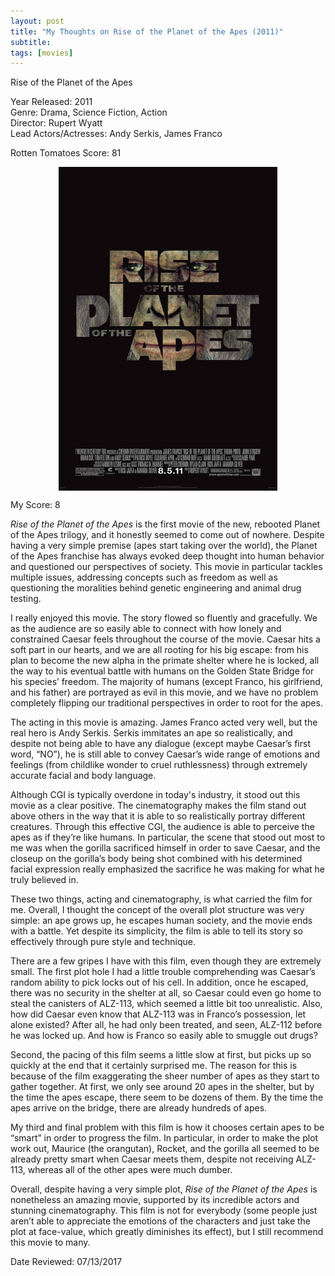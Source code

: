 ```yaml
---
layout: post
title: "My Thoughts on Rise of the Planet of the Apes (2011)"
subtitle:
tags: [movies]
---
```


Rise of the Planet of the Apes

Year Released: 2011\
Genre: Drama, Science Fiction, Action\
Director: Rupert Wyatt\
Lead Actors/Actresses: Andy Serkis, James Franco

Rotten Tomatoes Score: 81

<img style="display: block; margin-left: auto; margin-right: auto; width: 350px;" src="../assets/rise_of_the_planet_of_the_apes.jpg">

My Score: 8

_Rise of the Planet of the Apes_ is the first movie of the new, rebooted Planet of the Apes trilogy, and it honestly seemed to come out of nowhere. Despite having a very simple premise (apes start taking over the world), the Planet of the Apes franchise has always evoked deep thought into human behavior and questioned our perspectives of society. This movie in particular tackles multiple issues, addressing concepts such as freedom as well as questioning the moralities behind genetic engineering and animal drug testing.

I really enjoyed this movie. The story flowed so fluently and gracefully. We as the audience are so easily able to connect with how lonely and constrained Caesar feels throughout the course of the movie. Caesar hits a soft part in our hearts, and we are all rooting for his big escape: from his plan to become the new alpha in the primate shelter where he is locked, all the way to his eventual battle with humans on the Golden State Bridge for his species’ freedom. The majority of humans (except Franco, his girlfriend, and his father) are portrayed as evil in this movie, and we have no problem completely flipping our traditional perspectives in order to root for the apes.

The acting in this movie is amazing. James Franco acted very well, but the real hero is Andy Serkis. Serkis immitates an ape so realistically, and despite not being able to have any dialogue (except maybe Caesar’s first word, “NO”), he is still able to convey Caesar’s wide range of emotions and feelings (from childlike wonder to cruel ruthlessness) through extremely accurate facial and body language.

Although CGI is typically overdone in today's industry, it stood out this movie as a clear positive. The cinematography makes the film stand out above others in the way that it is able to so realistically portray different creatures. Through this effective CGI, the audience is able to perceive the apes as if they’re like humans. In particular, the scene that stood out most to me was when the gorilla sacrificed himself in order to save Caesar, and the closeup on the gorilla’s body being shot combined with his determined facial expression really emphasized the sacrifice he was making for what he truly believed in.

These two things, acting and cinematography, is what carried the film for me. Overall, I thought the concept of the overall plot structure was very simple: an ape grows up, he escapes human society, and the movie ends with a battle. Yet despite its simplicity, the film is able to tell its story so effectively through pure style and technique.

There are a few gripes I have with this film, even though they are extremely small. The first plot hole I had a little trouble comprehending was Caesar’s random ability to pick locks out of his cell. In addition, once he escaped, there was no security in the shelter at all, so Caesar could even go home to steal the canisters of ALZ-113, which seemed a little bit too unrealistic. Also, how did Caesar even know that ALZ-113 was in Franco’s possession, let alone existed? After all, he had only been treated, and seen, ALZ-112 before he was locked up. And how is Franco so easily able to smuggle out drugs?

Second, the pacing of this film seems a little slow at first, but picks up so quickly at the end that it certainly surprised me. The reason for this is because of the film exaggerating the sheer number of apes as they start to gather together. At first, we only see around 20 apes in the shelter, but by the time the apes escape, there seem to be dozens of them. By the time the apes arrive on the bridge, there are already hundreds of apes.

My third and final problem with this film is how it chooses certain apes to be “smart” in order to progress the film. In particular, in order to make the plot work out, Maurice (the orangutan), Rocket, and the gorilla all seemed to be already pretty smart when Caesar meets them, despite not receiving ALZ-113, whereas all of the other apes were much dumber.

Overall, despite having a very simple plot, _Rise of the Planet of the Apes_ is nonetheless an amazing movie, supported by its incredible actors and stunning cinematography. This film is not for everybody (some people just aren’t able to appreciate the emotions of the characters and just take the plot at face-value, which greatly diminishes its effect), but I still recommend this movie to many.

Date Reviewed: 07/13/2017
